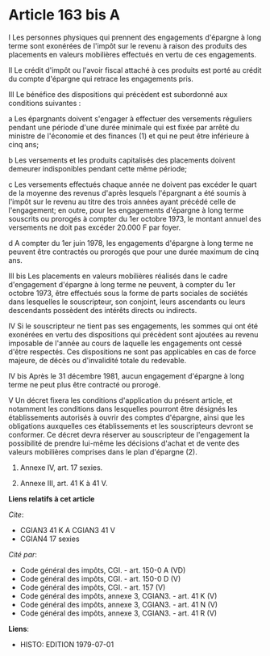 # Article 163 bis A

I  Les personnes physiques qui prennent des engagements d'épargne à long terme sont exonérées de l'impôt sur le revenu à
raison des produits des placements en valeurs mobilières effectués en vertu de ces engagements.

II  Le crédit d'impôt ou l'avoir fiscal attaché à ces produits est porté au crédit du compte d'épargne qui retrace les
engagements pris.

III  Le bénéfice des dispositions qui précèdent est subordonné aux conditions suivantes :

a  Les épargnants doivent s'engager à effectuer des versements réguliers pendant une période d'une durée minimale qui est
fixée par arrêté du ministre de l'économie et des finances (1) et qui ne peut être inférieure à cinq ans;

b  Les versements et les produits capitalisés des placements doivent demeurer indisponibles pendant cette même période;

c  Les versements effectués chaque année ne doivent pas excéder le quart de la moyenne des revenus d'après lesquels
l'épargnant a été soumis à l'impôt sur le revenu au titre des trois années ayant précédé celle de l'engagement; en outre,
pour les engagements d'épargne à long terme souscrits ou prorogés à compter du 1er octobre 1973, le montant annuel des
versements ne doit pas excéder 20.000 F par foyer.

d  A compter du 1er juin 1978, les engagements d'épargne à long terme ne peuvent être contractés ou prorogés que pour une
durée maximum de cinq ans.

III bis  Les placements en valeurs mobilières réalisés dans le cadre d'engagement d'épargne à long terme ne peuvent, à
compter du 1er octobre 1973, être effectués sous la forme de parts sociales de sociétés dans lesquelles le souscripteur, son
conjoint, leurs ascendants ou leurs descendants possèdent des intérêts directs ou indirects.

IV  Si le souscripteur ne tient pas ses engagements, les sommes qui ont été exonérées en vertu des dispositions qui précèdent
sont ajoutées au revenu imposable de l'année au cours de laquelle les engagements ont cessé d'être respectés. Ces
dispositions ne sont pas applicables en cas de force majeure, de décès ou d'invalidité totale du redevable.

IV bis  Après le 31 décembre 1981, aucun engagement d'épargne à long terme ne peut plus être contracté ou prorogé.

V  Un décret fixera les conditions d'application du présent article, et notamment les conditions dans lesquelles pourront
être désignés les établissements autorisés à ouvrir des comptes d'épargne, ainsi que les obligations auxquelles ces
établissements et les souscripteurs devront se conformer. Ce décret devra réserver au souscripteur de l'engagement la
possibilité de prendre lui-même les décisions d'achat et de vente des valeurs mobilières comprises dans le plan d'épargne
(2).

1) Annexe IV, art. 17 sexies.

2) Annexe III, art. 41 K à 41 V.

**Liens relatifs à cet article**

_Cite_:

  - CGIAN3 41 K A CGIAN3 41 V
  - CGIAN4 17 sexies

_Cité par_:

  - Code général des impôts, CGI. - art. 150-0 A (VD)
  - Code général des impôts, CGI. - art. 150-0 D (V)
  - Code général des impôts, CGI. - art. 157 (V)
  - Code général des impôts, annexe 3, CGIAN3. - art. 41 K (V)
  - Code général des impôts, annexe 3, CGIAN3. - art. 41 N (V)
  - Code général des impôts, annexe 3, CGIAN3. - art. 41 R (V)

**Liens**:

  - HISTO: EDITION 1979-07-01
